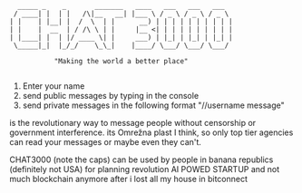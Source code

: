 
 ```text
   _____ _    _       _______   ____   ___   ___   ___  
  / ____| |  | |   /\|__   __| |___ \ / _ \ / _ \ / _ \ 
 | |    | |__| |  /  \  | |      __) | | | | | | | | | |
 | |    |  __  | / /\ \ | |     |__ <| | | | | | | | | |
 | |____| |  | |/ ____ \| |     ___) | |_| | |_| | |_| |
  \_____|_|  |_/_/    \_\_|    |____/ \___/ \___/ \___/ 
                                                       
            "Making the world a better place" 
            
```


1. Enter your name 
2. send public messages by typing in the console
3. send private messages in the following format "//username message"



is the revolutionary way to message people without censorship or government interference.
its Omrežna plast I think, so only top tier agencies can read your messages
or maybe even they can't.

CHAT3000 (note the caps) can be used by people in banana republics (definitely not USA) for planning revolution AI POWED STARTUP and not much blockchain anymore after i lost all my house in bitconnect
